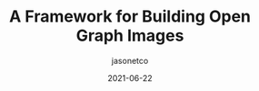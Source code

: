 ---
author: jasonetco
date: 2021-06-22
permalink: false
publisher: github
tags:
  - open-graph
  - images
target_url: https://github.blog/2021-06-22-framework-building-open-graph-images/
title: A Framework for Building Open Graph Images
---